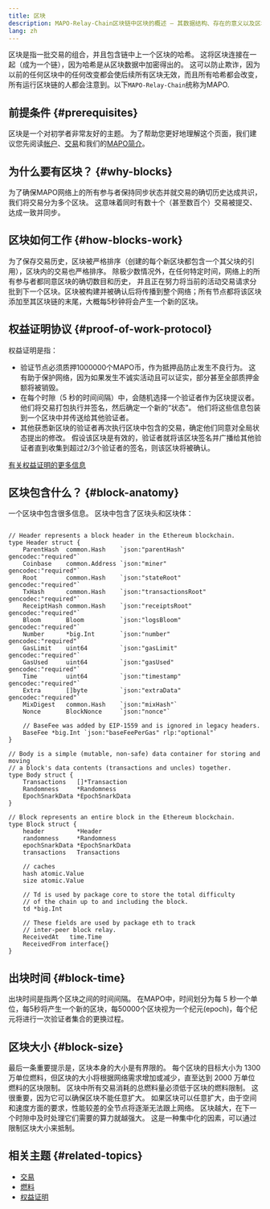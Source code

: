```yaml
---
title: 区块
description: MAPO-Relay-Chain区块链中区块的概述 – 其数据结构、存在的意义以及区块如何生成
lang: zh
---
```


区块是指一批交易的组合，并且包含链中上一个区块的哈希。 这将区块连接在一起（成为一个链），因为哈希是从区块数据中加密得出的。 这可以防止欺诈，因为以前的任何区块中的任何改变都会使后续所有区块无效，而且所有哈希都会改变，所有运行区块链的人都会注意到。以下`MAPO-Relay-Chain`统称为MAPO.

## 前提条件 {#prerequisites}

区块是一个对初学者非常友好的主题。 为了帮助您更好地理解这个页面，我们建议您先阅读[帐户](/docs/base/accounts/index.md)、[交易](/docs/base/transactions/index.md)和我们的[MAPO简介](/docs/base/intro-to-mapo/index.md)。

## 为什么要有区块？ {#why-blocks}

为了确保MAPO网络上的所有参与者保持同步状态并就交易的确切历史达成共识，我们将交易分为多个区块。 这意味着同时有数十个（甚至数百个）交易被提交、达成一致并同步。

## 区块如何工作 {#how-blocks-work}

为了保存交易历史，区块被严格排序（创建的每个新区块都包含一个其父块的引用），区块内的交易也严格排序。 除极少数情况外，在任何特定时间，网络上的所有参与者都同意区块的确切数目和历史， 并且正在努力将当前的活动交易请求分批到下一个区块。区块被构建并被确认后将传播到整个网络；所有节点都将该区块添加至其区块链的末尾，大概每5秒钟将会产生一个新的区块。

## 权益证明协议 {#proof-of-work-protocol}

权益证明是指：

- 验证节点必须质押1000000个MAPO币，作为抵押品防止发生不良行为。 这有助于保护网络，因为如果发生不诚实活动且可以证实，部分甚至全部质押金额将被销毁。
- 在每个时隙（5 秒的时间间隔）中，会随机选择一个验证者作为区块提议者。 他们将交易打包执行并签名，然后确定一个新的“状态”。 他们将这些信息包装到一个区块中并传送给其他验证者。
- 其他获悉新区块的验证者再次执行区块中包含的交易，确定他们同意对全局状态提出的修改。 假设该区块是有效的，验证者就将该区块签名并广播给其他验证者直到收集到超过2/3个验证者的签名，则该区块将被确认。


[有关权益证明的更多信息](/docs/base/mapo-relay-chain/index.md)

## 区块包含什么？ {#block-anatomy}

一个区块中包含很多信息。 区块中包含了区块头和区块体：

```golang

// Header represents a block header in the Ethereum blockchain.
type Header struct {
	ParentHash  common.Hash    `json:"parentHash"       gencodec:"required"`
	Coinbase    common.Address `json:"miner"            gencodec:"required"`
	Root        common.Hash    `json:"stateRoot"        gencodec:"required"`
	TxHash      common.Hash    `json:"transactionsRoot" gencodec:"required"`
	ReceiptHash common.Hash    `json:"receiptsRoot"     gencodec:"required"`
	Bloom       Bloom          `json:"logsBloom"        gencodec:"required"`
	Number      *big.Int       `json:"number"           gencodec:"required"`
	GasLimit    uint64         `json:"gasLimit"         gencodec:"required"`
	GasUsed     uint64         `json:"gasUsed"          gencodec:"required"`
	Time        uint64         `json:"timestamp"        gencodec:"required"`
	Extra       []byte         `json:"extraData"        gencodec:"required"`
	MixDigest   common.Hash    `json:"mixHash"`
	Nonce       BlockNonce     `json:"nonce"`

	// BaseFee was added by EIP-1559 and is ignored in legacy headers.
	BaseFee *big.Int `json:"baseFeePerGas" rlp:"optional"`
}

// Body is a simple (mutable, non-safe) data container for storing and moving
// a block's data contents (transactions and uncles) together.
type Body struct {
	Transactions   []*Transaction
	Randomness     *Randomness
	EpochSnarkData *EpochSnarkData
}

// Block represents an entire block in the Ethereum blockchain.
type Block struct {
	header         *Header
	randomness     *Randomness
	epochSnarkData *EpochSnarkData
	transactions   Transactions

	// caches
	hash atomic.Value
	size atomic.Value

	// Td is used by package core to store the total difficulty
	// of the chain up to and including the block.
	td *big.Int

	// These fields are used by package eth to track
	// inter-peer block relay.
	ReceivedAt   time.Time
	ReceivedFrom interface{}
}
```

## 出块时间 {#block-time}

出块时间是指两个区块之间的时间间隔。 在MAPO中，时间划分为每 5 秒一个单位，每5秒将产生一个新的区块，每50000个区块视为一个纪元(epoch)，每个纪元将进行一次验证者集合的更换过程。


## 区块大小 {#block-size}

最后一条重要提示是，区块本身的大小是有界限的。 每个区块的目标大小为 1300 万单位燃料，但区块的大小将根据网络需求增加或减少，直至达到 2000 万单位燃料的区块限制。 区块中所有交易消耗的总燃料量必须低于区块的燃料限制。 这很重要，因为它可以确保区块不能任意扩大。 如果区块可以任意扩大，由于空间和速度方面的要求，性能较差的全节点将逐渐无法跟上网络。 区块越大，在下一个时隙中及时处理它们需要的算力就越强大。 这是一种集中化的因素，可以通过限制区块大小来抵制。


## 相关主题 {#related-topics}

- [交易](/docs/base/transactions/index.md)
- [燃料](/docs/base/gas/index.md)
- [权益证明](/docs/base/mapo-relay-chain/index.md)
